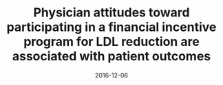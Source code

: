 ---
articlename2: Way to Heart Health 2
title: >-
  Physician attitudes toward participating in a financial incentive program for LDL reduction are associated with patient outcomes
date: 2016-12-06
summary: >-
  In primary care practices, shared financial incentives for physicians and patients, but not incentives to physicians or patients alone, resulted in a statistically significant difference in reduction of LDL-C levels at 12 months. This reduction was modest, however, and further information is needed to understand whether this approach represents good value
authors: >-
  Tianyu Liu, David A.Asch, Kevin G.Volpp, Jingsan Zhu, Wenli Wang, Andrea B.Troxel, Aderinola Adejare, Darra D.Finnerty, Karen Hoffer, Judy A.Shea
externallink: 'http://www.sciencedirect.com/science/article/pii/S221307641630001X'
journal: Healthcare
---